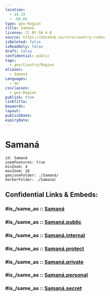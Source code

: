 ```yaml
---
location:
  - 19.19
  - -69.65
type: geo-Region
title: Samaná
license: CC BY-SA 4.0
source: https://datahub.io/core/country-codes
isDeleted: false
isReadOnly: false
draft: false
confidential: public
tags:
  - geo/Country/Region
aliases:
  - Samaná
Languages:
  - de
cssclasses:
  - geo-Region
publish: true
linkTitle:
keywords:
layout:
publishDate:
expiryDate:
---
```


# Samaná

```leaflet
id: Samaná
zoomFeatures: true 
minZoom: 4 
maxZoom: 18
geojsonFolder: ./Samaná/
markerFolder: ./Samaná/
```


## Confidential Links & Embeds: 

### #is_/same_as :: [Samaná](/_Standards/Earth/Continent/America~Caribbean/Dominican_Rep/provinces~Dominican_Rep/Samaná.md) 

### #is_/same_as :: [Samaná.public](/_public/Earth/Continent/America~Caribbean/Dominican_Rep/provinces~Dominican_Rep/Samaná.public.md) 

### #is_/same_as :: [Samaná.internal](/_internal/Earth/Continent/America~Caribbean/Dominican_Rep/provinces~Dominican_Rep/Samaná.internal.md) 

### #is_/same_as :: [Samaná.protect](/_protect/Earth/Continent/America~Caribbean/Dominican_Rep/provinces~Dominican_Rep/Samaná.protect.md) 

### #is_/same_as :: [Samaná.private](/_private/Earth/Continent/America~Caribbean/Dominican_Rep/provinces~Dominican_Rep/Samaná.private.md) 

### #is_/same_as :: [Samaná.personal](/_personal/Earth/Continent/America~Caribbean/Dominican_Rep/provinces~Dominican_Rep/Samaná.personal.md) 

### #is_/same_as :: [Samaná.secret](/_secret/Earth/Continent/America~Caribbean/Dominican_Rep/provinces~Dominican_Rep/Samaná.secret.md)

